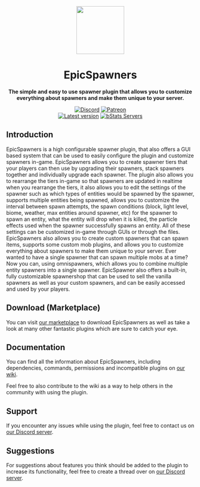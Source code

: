 <!--suppress HtmlDeprecatedAttribute -->
<div align="center">
<img src="https://cdn2.songoda.com/products/epicspawners/5vteSKAGiFo6ElBhkFqUuKO13ggH28GDO3tundgK.png" width="128px">

# EpicSpawners
**The simple and easy to use spawner plugin that allows you to customize everything about spawners and make them unique to your server.**


[![Discord][Discord shield]][Discord invite]
[![Patreon][Patreon shield]][Patreon page]
<br>
[![Latest version][Latest version shield]][Marketplace page]
[![bStats Servers][bStats shield]][bStats page]
</div>


## Introduction
EpicSpawners is a high configurable spawner plugin, that also offers a GUI based system that can be used to easily configure the plugin and customize spawners in-game. EpicSpawners allows you to create spawner tiers that your players can then use by upgrading their spawners, stack spawners together and individually upgrade each spawner. The plugin also allows you to rearrange the tiers in-game so that spawners are updated in realtime when you rearrange the tiers, it also allows you to edit the settings of the spawner such as which types of entities would be spawned by the spawner, supports multiple entities being spawned, allows you to customize the interval between spawn attempts, the spawn conditions (block, light level, biome, weather, max entities around spawner, etc) for the spawner to spawn an entity, what the entity will drop when it is killed, the particle effects used when the spawner successfully spawns an entity. All of these settings can be customized in-game through GUIs or through the files. EpicSpawners also allows you to create custom spawners that can spawn items, supports some custom mob plugins, and allows you to customize everything about spawners to make them unique to your server.
Ever wanted to have a single spawner that can spawn multiple mobs at a time? Now you can, using omnispawners, which allows you to combine multiple entity spawners into a single spawner. EpicSpawner also offers a built-in, fully customizable spawnershop that can be used to sell the vanilla spawners as well as your custom spawners, and can be easily accessed and used by your players.

## Download (Marketplace)
You can visit [our marketplace][Marketplace page] to download EpicSpawners as well as take a
look at many other fantastic plugins which are sure to catch your eye.

## Documentation
You can find all the information about EpicSpawners, including dependencies, commands, permissions and incompatible
plugins on [our wiki][Plugin wiki].

Feel free to also contribute to the wiki as a way to help others in the community with using the plugin.

## Support
If you encounter any issues while using the plugin, feel free to contact us on
[our Discord server][Discord invite].

## Suggestions
For suggestions about features you think should be added to the plugin to increase its functionality, feel free to
create a thread over on [our Discord server][Discord invite].


[Marketplace page]: https://craftaro.com/marketplace/product/13
[Plugin wiki]: https://wiki.craftaro.com/index.php/Epic_Spawners
[Patreon page]: https://www.patreon.com/join/songoda
[Discord invite]: https://discord.gg/craftaro
[bStats page]: https://bstats.org/plugin/bukkit/EpicSpawners/4181

[Patreon shield]: https://img.shields.io/badge/-Support_us_on_Patreon-F96854.svg?logo=patreon&style=flat&logoColor=white
[Discord shield]: https://img.shields.io/discord/293212540723396608?color=5865F2&label=Discord&logo=discord&logoColor=5865F2
[bStats shield]: https://img.shields.io/bstats/servers/4181?label=Servers
[Latest version shield]: https://img.shields.io/badge/dynamic/xml?style=flat&color=blue&logo=github&logoColor=white&label=Latest&url=https%3A%2F%2Fraw.githubusercontent.com%2Fcraftaro%2FEpicSpawners%2Fmaster%2Fpom.xml&query=%2F*%5Blocal-name()%3D'project'%5D%2F*%5Blocal-name()%3D'version'%5D
